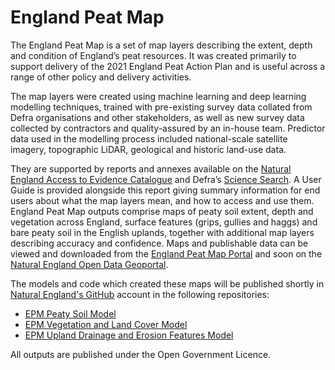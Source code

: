 # England Peat Map
The England Peat Map is a set of map layers describing the extent, depth and condition of England’s peat resources. It was created primarily to support delivery of the 2021 England Peat Action Plan and is useful across a range of other policy and delivery activities.   

The map layers were created using machine learning and deep learning modelling techniques, trained with pre-existing survey data collated from Defra organisations and other stakeholders, as well as new survey data collected by contractors and quality-assured by an in-house team. Predictor data used in the modelling process included national-scale satellite imagery, topographic LiDAR, geological and historic land-use data.  

They are supported by reports and annexes available on the [Natural England Access to Evidence Catalogue](https://publications.naturalengland.org.uk/) and Defra’s [Science Search](https://sciencesearch.defra.gov.uk/). A User Guide is provided alongside this report giving summary information for end users about what the map layers mean, and how to access and use them.  England Peat Map outputs comprise maps of peaty soil extent, depth and vegetation across England, surface features (grips, gullies and haggs) and bare peaty soil in the English uplands, together with additional map layers describing accuracy and confidence. Maps and publishable data can be viewed and downloaded from the [England Peat Map Portal](https://england-peat-map-portal-ncea.hub.arcgis.com/) and soon on the [Natural England Open Data Geoportal](https://naturalengland-defra.opendata.arcgis.com/).  

The models and code which created these maps will be published shortly in [Natural England's GitHub](www.github.com/naturalengland/epm) account in the following repositories: 
- [EPM Peaty Soil Model](https://github.com/naturalengland/EPM_peaty_soil_v1) 
- [EPM Vegetation and Land Cover Model](www.github.com/naturalengland/EPM_vegetation_v1)
- [EPM Upland Drainage and Erosion Features Model](www.github.com/naturalengland/EPM_drainage_erosion_v1)

All outputs are published under the Open Government Licence.   
